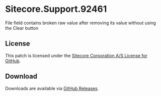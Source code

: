 # Sitecore.Support.92461
File field contains broken raw value after removing its value without using the Clear button

## License  
This patch is licensed under the [Sitecore Corporation A/S License for GitHub](https://github.com/sitecoresupport/Sitecore.Support.92461/blob/master/LICENSE).  

## Download  
Downloads are available via [GitHub Releases](https://github.com/sitecoresupport/Sitecore.Support.92461/releases).  
